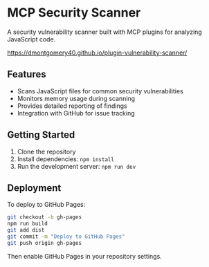 # MCP Security Scanner

A security vulnerability scanner built with MCP plugins for analyzing JavaScript code.

https://dmontgomery40.github.io/plugin-vulnerability-scanner/

## Features

- Scans JavaScript files for common security vulnerabilities
- Monitors memory usage during scanning
- Provides detailed reporting of findings
- Integration with GitHub for issue tracking

## Getting Started

1. Clone the repository
2. Install dependencies: `npm install`
3. Run the development server: `npm run dev`

## Deployment

To deploy to GitHub Pages:

```bash
git checkout -b gh-pages
npm run build
git add dist
git commit -m "Deploy to GitHub Pages"
git push origin gh-pages
```

Then enable GitHub Pages in your repository settings.
